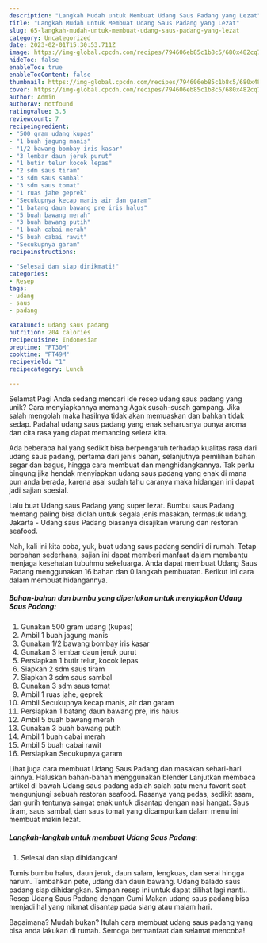 ```yaml
---
description: "Langkah Mudah untuk Membuat Udang Saus Padang yang Lezat"
title: "Langkah Mudah untuk Membuat Udang Saus Padang yang Lezat"
slug: 65-langkah-mudah-untuk-membuat-udang-saus-padang-yang-lezat
category: Uncategorized
date: 2023-02-01T15:30:53.711Z
image: https://img-global.cpcdn.com/recipes/794606eb85c1b8c5/680x482cq70/udang-saus-padang-foto-resep-utama.jpg
hideToc: false
enableToc: true
enableTocContent: false
thumbnail: https://img-global.cpcdn.com/recipes/794606eb85c1b8c5/680x482cq70/udang-saus-padang-foto-resep-utama.jpg
cover: https://img-global.cpcdn.com/recipes/794606eb85c1b8c5/680x482cq70/udang-saus-padang-foto-resep-utama.jpg
author: Admin
authorAv: notfound
ratingvalue: 3.5
reviewcount: 7
recipeingredient:
- "500 gram udang kupas"
- "1 buah jagung manis"
- "1/2 bawang bombay iris kasar"
- "3 lembar daun jeruk purut"
- "1 butir telur kocok lepas"
- "2 sdm saus tiram"
- "3 sdm saus sambal"
- "3 sdm saus tomat"
- "1 ruas jahe geprek"
- "Secukupnya kecap manis air dan garam"
- "1 batang daun bawang pre iris halus"
- "5 buah bawang merah"
- "3 buah bawang putih"
- "1 buah cabai merah"
- "5 buah cabai rawit"
- "Secukupnya garam"
recipeinstructions:

- "Selesai dan siap dinikmati!"
categories:
- Resep
tags:
- udang
- saus
- padang

katakunci: udang saus padang 
nutrition: 204 calories
recipecuisine: Indonesian
preptime: "PT30M"
cooktime: "PT49M"
recipeyield: "1"
recipecategory: Lunch

---
```



Selamat Pagi Anda sedang mencari ide resep udang saus padang yang unik? Cara menyiapkannya memang Agak susah-susah gampang. Jika salah mengolah maka hasilnya tidak akan memuaskan dan bahkan tidak sedap. Padahal udang saus padang yang enak seharusnya punya aroma dan cita rasa yang dapat memancing selera kita.


Ada beberapa hal yang sedikit bisa berpengaruh terhadap kualitas rasa dari udang saus padang, pertama dari jenis bahan, selanjutnya pemilihan bahan segar dan bagus, hingga cara membuat dan menghidangkannya. Tak perlu bingung jika hendak menyiapkan udang saus padang yang enak di mana pun anda berada, karena asal sudah tahu caranya maka hidangan ini dapat jadi sajian spesial.

Lalu buat Udang saus Padang yang super lezat. Bumbu saus Padang memang paling bisa diolah untuk segala jenis masakan, termasuk udang. Jakarta - Udang saus Padang biasanya disajikan warung dan restoran seafood.


Nah, kali ini kita coba, yuk, buat udang saus padang sendiri di rumah. Tetap berbahan sederhana, sajian ini dapat memberi manfaat dalam membantu menjaga kesehatan tubuhmu sekeluarga. Anda dapat membuat Udang Saus Padang menggunakan 16 bahan dan 0 langkah pembuatan. Berikut ini cara dalam membuat hidangannya.

<!--inarticleads1-->

##### Bahan-bahan dan bumbu yang diperlukan untuk menyiapkan Udang Saus Padang:

1. Gunakan 500 gram udang (kupas)
1. Ambil 1 buah jagung manis
1. Gunakan 1/2 bawang bombay iris kasar
1. Gunakan 3 lembar daun jeruk purut
1. Persiapkan 1 butir telur, kocok lepas
1. Siapkan 2 sdm saus tiram
1. Siapkan 3 sdm saus sambal
1. Gunakan 3 sdm saus tomat
1. Ambil 1 ruas jahe, geprek
1. Ambil Secukupnya kecap manis, air dan garam
1. Persiapkan 1 batang daun bawang pre, iris halus
1. Ambil 5 buah bawang merah
1. Gunakan 3 buah bawang putih
1. Ambil 1 buah cabai merah
1. Ambil 5 buah cabai rawit
1. Persiapkan Secukupnya garam


Lihat juga cara membuat Udang Saus Padang dan masakan sehari-hari lainnya. Haluskan bahan-bahan menggunakan blender Lanjutkan membaca artikel di bawah Udang saus padang adalah salah satu menu favorit saat mengunjungi sebuah restoran seafood. Rasanya yang pedas, sedikit asam, dan gurih tentunya sangat enak untuk disantap dengan nasi hangat. Saus tiram, saus sambal, dan saus tomat yang dicampurkan dalam menu ini membuat makin lezat. 

<!--inarticleads2-->

##### Langkah-langkah untuk membuat Udang Saus Padang:


1. Selesai dan siap dihidangkan!

Tumis bumbu halus, daun jeruk, daun salam, lengkuas, dan serai hingga harum. Tambahkan pete, udang dan daun bawang. Udang balado saus padang siap dihidangkan. Simpan resep ini untuk dapat dilihat lagi nanti.. Resep Udang Saus Padang dengan Cumi Makan udang saus padang bisa menjadi hal yang nikmat disantap pada siang atau malam hari. 

Bagaimana? Mudah bukan? Itulah cara membuat udang saus padang yang bisa anda lakukan di rumah. Semoga bermanfaat dan selamat mencoba!
